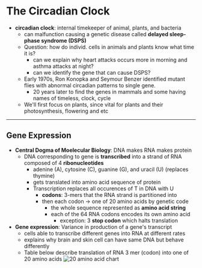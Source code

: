 # The Circadian Clock
- **circadian clock**: internal timekeeper of animal, plants, and bacteria
    - can malfunction causing a genetic disease called **delayed sleep-phase syndrome (DSPS)**
    - Question: how do individ. cells in animals and plants know what time it is?
        - can we explain why heart attacks occurs more in morning and asthma attacks at night?
        - can we identify the gene that can cause DSPS?
    - Early 1970s, Ron Konopka and Seymour Benzer identified mutant flies with abnormal circadian patterns to single gene.
        - 20 years later to find the genes in mammals and some having names of timeless, clock, cycle
    - We'll first focus on plants, since vital for plants and their photosynthesis, flowering and etc

___
## Gene Expression
- **Central Dogma of Moelecular Biology**: DNA makes RNA makes protein
    - DNA corresponding to gene is **transcribed** into a strand of RNA composed of 4 **ribonucleotides**
        - adenine (A), cytosine (C), guanine (G), and uracil (U) (replaces thymine)
        - gets translated into amino acid sequence of protein
        - Transcription replaces all occurences of T in DNA with U 
            - **codons**: 3-mers that the RNA strand is partitioned into
            - then each codon -> one of 20 amino acids by genetic code
                - the whole sequence represented as **amino acid string**
                - each of the 64 RNA codons encodes its own amino acid
                    - exception: 3 **stop codon** which halts translation
- **Gene expression**: Variance in production of a gene's transcript
    - cells able to transcribe different genes into RNA at different rates
    - explains why brain and skin cell can have same DNA but behave differently
    - Table below describe translation of RNA 3 mer (codon) into one of 20 amino acids
    ![20 amino acid chart](http://bioinformaticsalgorithms.com/images/Antibiotics/genetic_code.png "from stepik.org 20 amino acid chart")